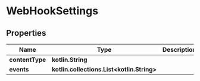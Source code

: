 
# WebHookSettings

## Properties
Name | Type | Description | Notes
------------ | ------------- | ------------- | -------------
**contentType** | **kotlin.String** |  |  [optional]
**events** | **kotlin.collections.List&lt;kotlin.String&gt;** |  |  [optional]



